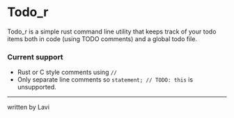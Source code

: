 Todo_r
===

Todo_r is a simple rust command line utility that keeps track of your todo items both in code (using TODO comments) and a global todo file.


### Current support

* Rust or C style comments using `//`
* Only separate line comments so `statement; // TODO: this` is unsupported.

---
written by Lavi

